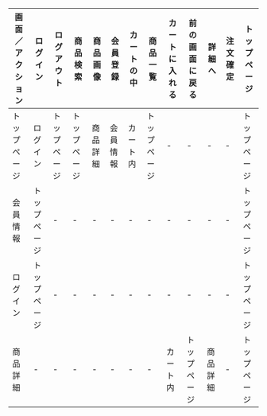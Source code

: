 |画面／アクション|ログイン|ログアウト|商品検索|商品画像|会員登録|カートの中|商品一覧|カートに入れる|前の画面に戻る|詳細へ|注文確定|トップページ|
|---------------|-------|---------|--------|-------|-------|----------|------|-------------|-------------|-----|--------|----------|
|トップページ|ログイン|トップページ|トップページ|商品詳細|会員情報|カート内|トップページ|-         |-            |-    |-       |トップページ|
|会員情報|トップページ|-          |-          |-     |-       |-        |-     |-             |-            |-    |-       |トップページ|
|ログイン|トップページ|-          |-          |-     |-       |-        |-     |-             |-            |-    |-       |トップページ|
|商品詳細|-          |-          |-          |-     |-       |-        |-     |カート内       |トップページ  |商品詳細|-     |トップページ|
